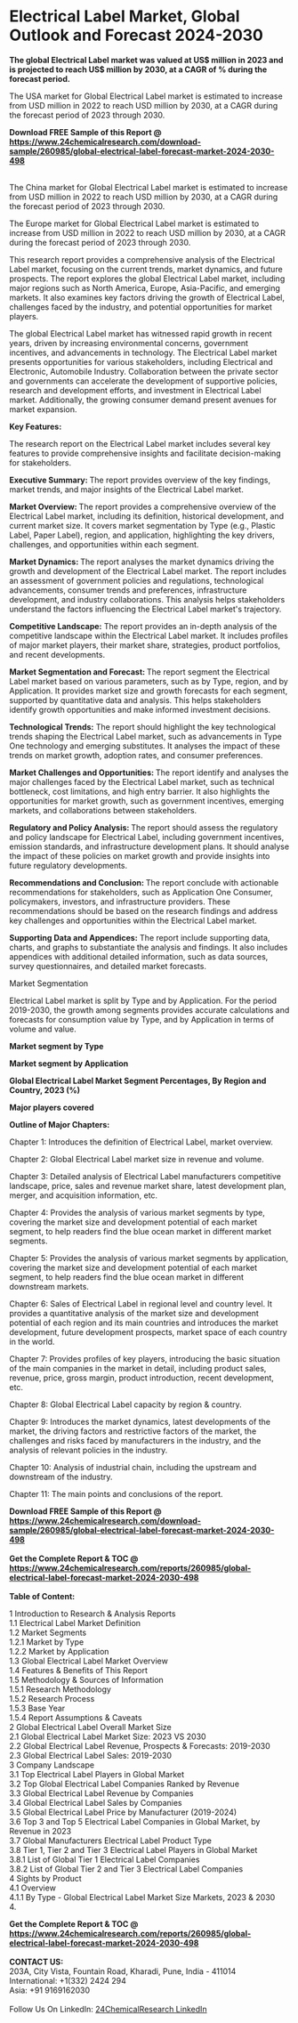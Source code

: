 <h1>Electrical Label Market, Global Outlook and Forecast 2024-2030</h1><p><strong>The global Electrical Label market was valued at US$ million in 2023 and is projected to reach US$ million by 2030, at a CAGR of % during the forecast period.</strong></p><p>
</p><p>The USA market for Global Electrical Label market is estimated to increase from USD million in 2022 to reach USD million by 2030, at a CAGR during the forecast period of 2023 through 2030.</p><div><b>Download FREE Sample of this Report @ 
            <a href="https://www.24chemicalresearch.com/download-sample/260985/global-electrical-label-forecast-market-2024-2030-498">
            https://www.24chemicalresearch.com/download-sample/260985/global-electrical-label-forecast-market-2024-2030-498</a></b></div><br><p>
</p><p>The China market for Global Electrical Label market is estimated to increase from USD million in 2022 to reach USD million by 2030, at a CAGR during the forecast period of 2023 through 2030.</p><p>
</p><p>The Europe market for Global Electrical Label market is estimated to increase from USD million in 2022 to reach USD million by 2030, at a CAGR during the forecast period of 2023 through 2030.</p><p>
</p><p>This research report provides a comprehensive analysis of the Electrical Label market, focusing on the current trends, market dynamics, and future prospects. The report explores the global Electrical Label market, including major regions such as North America, Europe, Asia-Pacific, and emerging markets. It also examines key factors driving the growth of Electrical Label, challenges faced by the industry, and potential opportunities for market players.</p><p>
The global Electrical Label market has witnessed rapid growth in recent years, driven by increasing environmental concerns, government incentives, and advancements in technology. The Electrical Label market presents opportunities for various stakeholders, including Electrical and Electronic, Automobile Industry. Collaboration between the private sector and governments can accelerate the development of supportive policies, research and development efforts, and investment in Electrical Label market. Additionally, the growing consumer demand present avenues for market expansion.</p><p>
<strong>Key Features:</strong></p><p>
The research report on the Electrical Label market includes several key features to provide comprehensive insights and facilitate decision-making for stakeholders.</p><p>
<strong>Executive Summary: </strong>The report provides overview of the key findings, market trends, and major insights of the Electrical Label market.</p><p>
<strong>Market Overview: </strong>The report provides a comprehensive overview of the Electrical Label market, including its definition, historical development, and current market size. It covers market segmentation by Type (e.g., Plastic Label, Paper Label), region, and application, highlighting the key drivers, challenges, and opportunities within each segment.</p><p>
<strong>Market Dynamics: </strong>The report analyses the market dynamics driving the growth and development of the Electrical Label market. The report includes an assessment of government policies and regulations, technological advancements, consumer trends and preferences, infrastructure development, and industry collaborations. This analysis helps stakeholders understand the factors influencing the Electrical Label market's trajectory.</p><p>
<strong>Competitive Landscape:</strong> The report provides an in-depth analysis of the competitive landscape within the Electrical Label market. It includes profiles of major market players, their market share, strategies, product portfolios, and recent developments.</p><p>
<strong>Market Segmentation and Forecast: </strong>The report segment the Electrical Label market based on various parameters, such as by Type, region, and by Application. It provides market size and growth forecasts for each segment, supported by quantitative data and analysis. This helps stakeholders identify growth opportunities and make informed investment decisions.</p><p>
<strong>Technological Trends:</strong> The report should highlight the key technological trends shaping the Electrical Label market, such as advancements in Type One technology and emerging substitutes. It analyses the impact of these trends on market growth, adoption rates, and consumer preferences.</p><p>
<strong>Market Challenges and Opportunities: </strong>The report identify and analyses the major challenges faced by the Electrical Label market, such as technical bottleneck, cost limitations, and high entry barrier. It also highlights the opportunities for market growth, such as government incentives, emerging markets, and collaborations between stakeholders.</p><p>
<strong>Regulatory and Policy Analysis: </strong>The report should assess the regulatory and policy landscape for Electrical Label, including government incentives, emission standards, and infrastructure development plans. It should analyse the impact of these policies on market growth and provide insights into future regulatory developments.</p><p>
<strong>Recommendations and Conclusion: </strong>The report conclude with actionable recommendations for stakeholders, such as Application One Consumer, policymakers, investors, and infrastructure providers. These recommendations should be based on the research findings and address key challenges and opportunities within the Electrical Label market.</p><p>
<strong>Supporting Data and Appendices:</strong> The report include supporting data, charts, and graphs to substantiate the analysis and findings. It also includes appendices with additional detailed information, such as data sources, survey questionnaires, and detailed market forecasts.</p><p>
Market Segmentation</p><p>
Electrical Label market is split by Type and by Application. For the period 2019-2030, the growth among segments provides accurate calculations and forecasts for consumption value by Type, and by Application in terms of volume and value.</p><p>
<strong>Market segment by Type</strong></p><p>
</p><p>
</p><p><strong>Market segment by Application</strong></p><p>
</p><p>
</p><p><strong>Global Electrical Label Market Segment Percentages, By Region and Country, 2023 (%)</strong></p><p>
</p><p>
</p><p></p><p>
</p><p><strong>Major players covered</strong></p><p>
</p><p>
</p><p><strong>Outline of Major Chapters:</strong></p><p>
Chapter 1: Introduces the definition of Electrical Label, market overview.</p><p>
Chapter 2: Global Electrical Label market size in revenue and volume.</p><p>
Chapter 3: Detailed analysis of Electrical Label manufacturers competitive landscape, price, sales and revenue market share, latest development plan, merger, and acquisition information, etc.</p><p>
Chapter 4: Provides the analysis of various market segments by type, covering the market size and development potential of each market segment, to help readers find the blue ocean market in different market segments.</p><p>
Chapter 5: Provides the analysis of various market segments by application, covering the market size and development potential of each market segment, to help readers find the blue ocean market in different downstream markets.</p><p>
Chapter 6: Sales of Electrical Label in regional level and country level. It provides a quantitative analysis of the market size and development potential of each region and its main countries and introduces the market development, future development prospects, market space of each country in the world.</p><p>
Chapter 7: Provides profiles of key players, introducing the basic situation of the main companies in the market in detail, including product sales, revenue, price, gross margin, product introduction, recent development, etc.</p><p>
Chapter 8: Global Electrical Label capacity by region &amp; country.</p><p>
Chapter 9: Introduces the market dynamics, latest developments of the market, the driving factors and restrictive factors of the market, the challenges and risks faced by manufacturers in the industry, and the analysis of relevant policies in the industry.</p><p>
Chapter 10: Analysis of industrial chain, including the upstream and downstream of the industry.</p><p>
Chapter 11: The main points and conclusions of the report.</p><div><b>Download FREE Sample of this Report @ 
            <a href="https://www.24chemicalresearch.com/download-sample/260985/global-electrical-label-forecast-market-2024-2030-498">
            https://www.24chemicalresearch.com/download-sample/260985/global-electrical-label-forecast-market-2024-2030-498</a></b></div><br><div><b>Get the Complete Report & TOC @ 
            <a href="https://www.24chemicalresearch.com/reports/260985/global-electrical-label-forecast-market-2024-2030-498">
            https://www.24chemicalresearch.com/reports/260985/global-electrical-label-forecast-market-2024-2030-498</a></b></div><br>
            <b>Table of Content:</b><p>1 Introduction to Research & Analysis Reports<br />
    1.1 Electrical Label Market Definition<br />
    1.2 Market Segments<br />
        1.2.1 Market by Type<br />
        1.2.2 Market by Application<br />
    1.3 Global Electrical Label Market Overview<br />
    1.4 Features & Benefits of This Report<br />
    1.5 Methodology & Sources of Information<br />
        1.5.1 Research Methodology<br />
        1.5.2 Research Process<br />
        1.5.3 Base Year<br />
        1.5.4 Report Assumptions & Caveats<br />
2 Global Electrical Label Overall Market Size<br />
    2.1 Global Electrical Label Market Size: 2023 VS 2030<br />
    2.2 Global Electrical Label Revenue, Prospects & Forecasts: 2019-2030<br />
    2.3 Global Electrical Label Sales: 2019-2030<br />
3 Company Landscape<br />
    3.1 Top Electrical Label Players in Global Market<br />
    3.2 Top Global Electrical Label Companies Ranked by Revenue<br />
    3.3 Global Electrical Label Revenue by Companies<br />
    3.4 Global Electrical Label Sales by Companies<br />
    3.5 Global Electrical Label Price by Manufacturer (2019-2024)<br />
    3.6 Top 3 and Top 5 Electrical Label Companies in Global Market, by Revenue in 2023<br />
    3.7 Global Manufacturers Electrical Label Product Type<br />
    3.8 Tier 1, Tier 2 and Tier 3 Electrical Label Players in Global Market<br />
        3.8.1 List of Global Tier 1 Electrical Label Companies<br />
        3.8.2 List of Global Tier 2 and Tier 3 Electrical Label Companies<br />
4 Sights by Product<br />
    4.1 Overview<br />
        4.1.1 By Type - Global Electrical Label Market Size Markets, 2023 & 2030<br />
        4.</p><div><b>Get the Complete Report & TOC @ 
            <a href="https://www.24chemicalresearch.com/reports/260985/global-electrical-label-forecast-market-2024-2030-498">
            https://www.24chemicalresearch.com/reports/260985/global-electrical-label-forecast-market-2024-2030-498</a></b></div><br><b>CONTACT US:</b><br>
            203A, City Vista, Fountain Road, Kharadi, Pune, India - 411014<br>
            International: +1(332) 2424 294<br>
            Asia: +91 9169162030 <br><br>
            Follow Us On LinkedIn: <a href="https://www.linkedin.com/company/24chemicalresearch/">24ChemicalResearch LinkedIn</a>